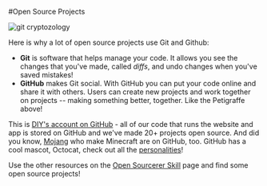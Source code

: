 #Open Source Projects

![git cryptozology](http://diy-visualpedia.s3.amazonaws.com/git-graphic-01.png "animal collaboration")

Here is why a lot of open source projects use Git and Github: 

* **Git** is software that helps manage your code. It allows you see the changes that you've made, called *diffs*, and undo changes when you've saved mistakes! 
* **GitHub** makes Git social. With GitHub you can put your code online and share it with others. Users can create new projects and work together on projects -- making something better, together. Like the Petigraffe above!

This is [DIY's account on GitHub](https://github.com/diy) - all of our code that runs the website and app is stored on GitHub and we've made 20+ projects open source. And did you know, [Mojang](https://github.com/Mojang) who make Minecraft are on GitHub, too. GitHub has a cool mascot, Octocat, check out all the [personalities](http://octodex.GitHub.com/)!

Use the other resources on the [Open Sourcerer Skill](http://www.diy.org/skills/opensourcerer) page and find some open source projects!